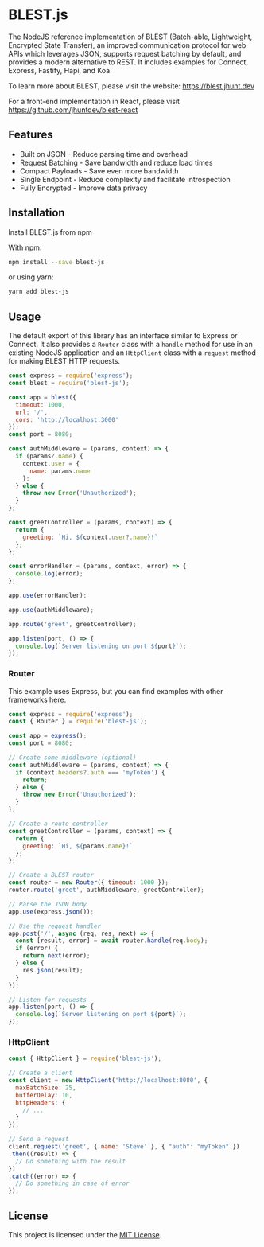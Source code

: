 # BLEST.js

The NodeJS reference implementation of BLEST (Batch-able, Lightweight, Encrypted State Transfer), an improved communication protocol for web APIs which leverages JSON, supports request batching by default, and provides a modern alternative to REST. It includes examples for Connect, Express, Fastify, Hapi, and Koa.

To learn more about BLEST, please visit the website: https://blest.jhunt.dev

For a front-end implementation in React, please visit https://github.com/jhuntdev/blest-react

## Features

- Built on JSON - Reduce parsing time and overhead
- Request Batching - Save bandwidth and reduce load times
- Compact Payloads - Save even more bandwidth
- Single Endpoint - Reduce complexity and facilitate introspection
- Fully Encrypted - Improve data privacy

## Installation

Install BLEST.js from npm

With npm:
```bash
npm install --save blest-js
```
or using yarn:
```bash
yarn add blest-js
```

## Usage

The default export of this library has an interface similar to Express or Connect. It also provides a `Router` class with a `handle` method for use in an existing NodeJS application and an `HttpClient` class with a `request` method for making BLEST HTTP requests.

```javascript
const express = require('express');
const blest = require('blest-js');

const app = blest({
  timeout: 1000,
  url: '/',
  cors: 'http://localhost:3000'
});
const port = 8080;

const authMiddleware = (params, context) => {
  if (params?.name) {
    context.user = {
      name: params.name
    };
  } else {
    throw new Error('Unauthorized');
  }
};

const greetController = (params, context) => {
  return {
    greeting: `Hi, ${context.user?.name}!`
  };
};

const errorHandler = (params, context, error) => {
  console.log(error);
};

app.use(errorHandler);

app.use(authMiddleware);

app.route('greet', greetController);

app.listen(port, () => {
  console.log(`Server listening on port ${port}`);
});
```

### Router

This example uses Express, but you can find examples with other frameworks [here](examples).

```javascript
const express = require('express');
const { Router } = require('blest-js');

const app = express();
const port = 8080;

// Create some middleware (optional)
const authMiddleware = (params, context) => {
  if (context.headers?.auth === 'myToken') {
    return;
  } else {
    throw new Error('Unauthorized');
  }
};

// Create a route controller
const greetController = (params, context) => {
  return {
    greeting: `Hi, ${params.name}!`
  };
};

// Create a BLEST router
const router = new Router({ timeout: 1000 });
router.route('greet', authMiddleware, greetController);

// Parse the JSON body
app.use(express.json());

// Use the request handler
app.post('/', async (req, res, next) => {
  const [result, error] = await router.handle(req.body);
  if (error) {
    return next(error);
  } else {
    res.json(result);
  }
});

// Listen for requests
app.listen(port, () => {
  console.log(`Server listening on port ${port}`);
});
```

### HttpClient

```javascript
const { HttpClient } = require('blest-js');

// Create a client
const client = new HttpClient('http://localhost:8080', {
  maxBatchSize: 25,
  bufferDelay: 10,
  httpHeaders: {
    // ...
  }
});

// Send a request
client.request('greet', { name: 'Steve' }, { "auth": "myToken" })
.then((result) => {
  // Do something with the result
})
.catch((error) => {
  // Do something in case of error
});
```

## License

This project is licensed under the [MIT License](LICENSE).